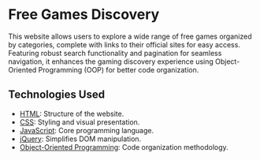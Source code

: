 # Free Games Discovery

This website allows users to explore a wide range of free games organized by categories, complete with links to their official sites for easy access. Featuring robust search functionality and pagination for seamless navigation, it enhances the gaming discovery experience using Object-Oriented Programming (OOP) for better code organization.

## Technologies Used

- [HTML](https://developer.mozilla.org/en-US/docs/Web/HTML): Structure of the website.
- [CSS](https://developer.mozilla.org/en-US/docs/Web/CSS): Styling and visual presentation.
- [JavaScript](https://developer.mozilla.org/en-US/docs/Web/JavaScript): Core programming language.
- [jQuery](https://jquery.com/): Simplifies DOM manipulation.
- [Object-Oriented Programming](https://en.wikipedia.org/wiki/Object-oriented_programming): Code organization methodology.
